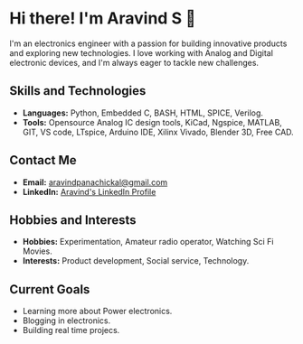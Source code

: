 # Hi there! I'm Aravind S 👋

I'm an electronics engineer with a passion for building innovative products and exploring new technologies. I love working with Analog and Digital electronic devices, and I'm always eager to tackle new challenges.

## Skills and Technologies

- **Languages:** Python, Embedded C, BASH, HTML, SPICE, Verilog.
- **Tools:** Opensource Analog IC design tools, KiCad, Ngspice, MATLAB, GIT, VS code, LTspice, Arduino IDE, Xilinx Vivado, Blender 3D, Free CAD.

## Contact Me

- **Email:** [aravindpanachickal@gmail.com](mailto:aravindpanachickal@gmail.com)
- **LinkedIn:** [Aravind's LinkedIn Profile](https://linkedin.com/in/aravindpanachickal)

## Hobbies and Interests

- **Hobbies:** Experimentation, Amateur radio operator, Watching Sci Fi Movies.
- **Interests:** Product development, Social service, Technology.

## Current Goals

- Learning more about Power electronics.
- Blogging in electronics.
- Building real time projecs.
<!---
aravindpanachickal/aravindpanachickal is a ✨ special ✨ repository because its `README.md` (this file) appears on your GitHub profile.
You can click the Preview link to take a look at your changes.
--->
